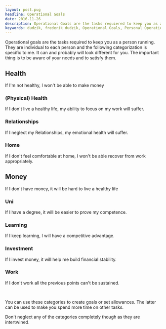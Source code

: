 ```yaml
---
layout: post.pug
headline: Operational Goals
date: 2016-11-26
description: Operational Goals are the tasks requiered to keep you as a person running.
keywords: dudzik, frederik dudzik, Operational Goals, Personal Operational Goals
---
```


Operational goals are the tasks required to keep you as a person running. They are individual to each person and the following categorization is specific to me. It can and probably will look different for you. The important thing is to be aware of your needs and to satisfy them.
 
## Health
If I'm not healthy, I won't be able to make money

### (Physical) Health
If I don't live a healthy life, my ability to focus on my work will suffer.

### Relationships
If I neglect my Relationships, my emotional health will suffer.

### Home
If I don't feel comfortable at home, I won't be able recover from work appropriately.

## Money
If I don't have money, it will be hard to live a healthy life

### Uni
If I have a degree, it will be easier to prove my competence. 

### Learning
If I keep learning, I will have a competitive advantage.

### Investment
If I invest money, it will help me build financial stability.

### Work
If I don't work all the previous points can't be sustained.

<br/>

You can use these categories to create goals or set allowances. The latter can be used to make you spend more time on other tasks. 

Don't neglect any of the categories completely though as they are intertwined.
